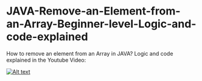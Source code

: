 # JAVA-Remove-an-Element-from-an-Array-Beginner-level-Logic-and-code-explained
How to remove an element from an Array in JAVA?
Logic and code explained in the Youtube Video:

[![Alt text](https://document-export.canva.com/9PO38/DAFFoq9PO38/10/thumbnail/0001.png?X-Amz-Algorithm=AWS4-HMAC-SHA256&X-Amz-Credential=AKIAQYCGKMUHWDTJW6UD%2F20220706%2Fus-east-1%2Fs3%2Faws4_request&X-Amz-Date=20220706T113602Z&X-Amz-Expires=6775&X-Amz-Signature=94412423752ebd61dccd529c94f2046f9433ea199ab906b0f3b1a6ec6aa38189&X-Amz-SignedHeaders=host&response-expires=Wed%2C%2006%20Jul%202022%2013%3A28%3A57%20GMT)](https://youtu.be/1x5_HT0pEwc)
